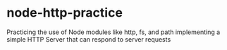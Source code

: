 # node-http-practice

Practicing the use of Node modules like http, fs, and path implementing a simple HTTP Server that can respond to server requests
